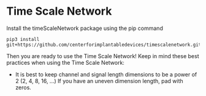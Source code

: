 # Time Scale Network

Install the timeScaleNetwork package using the pip command

```
pip3 install git+https://github.com/centerforimplantabledevices/timescalenetwork.git
```

Then you are ready to use the Time Scale Network! Keep in mind these best practices when using the Time Scale Network:

* It is best to keep channel and signal length dimensions to be a power of 2 (2, 4, 8, 16, ...)
  If you have an uneven dimension length, pad with zeros.

